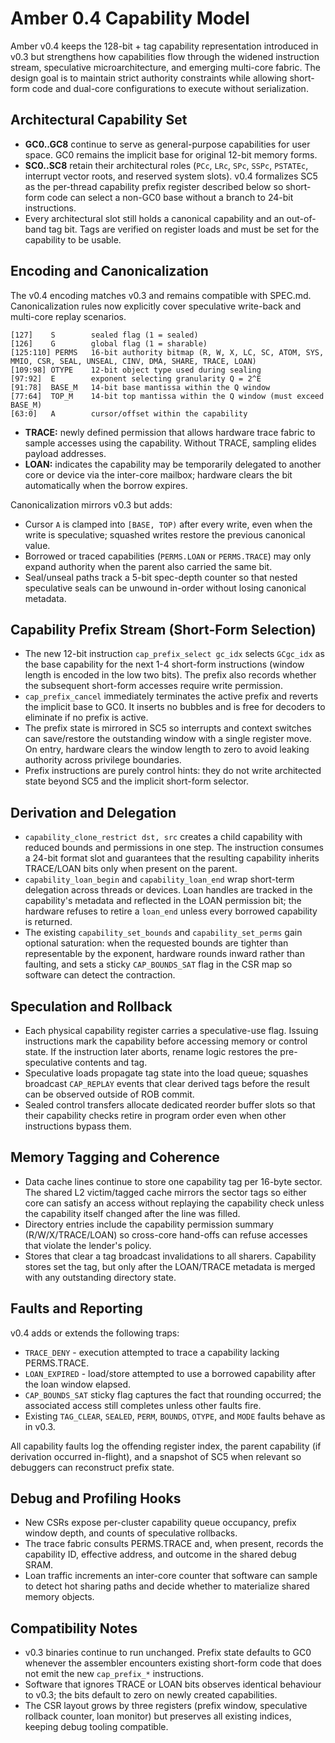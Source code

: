 # Amber 0.4 Capability Model

Amber v0.4 keeps the 128-bit + tag capability representation introduced in v0.3 but strengthens how capabilities flow through the widened instruction stream, speculative microarchitecture, and emerging multi-core fabric. The design goal is to maintain strict authority constraints while allowing short-form code and dual-core configurations to execute without serialization.

## Architectural Capability Set

- **GC0..GC8** continue to serve as general-purpose capabilities for user space. GC0 remains the implicit base for original 12-bit memory forms.
- **SC0..SC8** retain their architectural roles (`PCc`, `LRc`, `SPc`, `SSPc`, `PSTATEc`, interrupt vector roots, and reserved system slots). v0.4 formalizes SC5 as the per-thread capability prefix register described below so short-form code can select a non-GC0 base without a branch to 24-bit instructions.
- Every architectural slot still holds a canonical capability and an out-of-band tag bit. Tags are verified on register loads and must be set for the capability to be usable.

## Encoding and Canonicalization

The v0.4 encoding matches v0.3 and remains compatible with SPEC.md. Canonicalization rules now explicitly cover speculative write-back and multi-core replay scenarios.

```
[127]    S        sealed flag (1 = sealed)
[126]    G        global flag (1 = sharable)
[125:110] PERMS   16-bit authority bitmap (R, W, X, LC, SC, ATOM, SYS, MMIO, CSR, SEAL, UNSEAL, CINV, DMA, SHARE, TRACE, LOAN)
[109:98] OTYPE    12-bit object type used during sealing
[97:92]  E        exponent selecting granularity Q = 2^E
[91:78]  BASE_M   14-bit base mantissa within the Q window
[77:64]  TOP_M    14-bit top mantissa within the Q window (must exceed BASE_M)
[63:0]   A        cursor/offset within the capability
```

- **TRACE:** newly defined permission that allows hardware trace fabric to sample accesses using the capability. Without TRACE, sampling elides payload addresses.
- **LOAN:** indicates the capability may be temporarily delegated to another core or device via the inter-core mailbox; hardware clears the bit automatically when the borrow expires.

Canonicalization mirrors v0.3 but adds:

- Cursor `A` is clamped into `[BASE, TOP)` after every write, even when the write is speculative; squashed writes restore the previous canonical value.
- Borrowed or traced capabilities (`PERMS.LOAN` or `PERMS.TRACE`) may only expand authority when the parent also carried the same bit.
- Seal/unseal paths track a 5-bit spec-depth counter so that nested speculative seals can be unwound in-order without losing canonical metadata.

## Capability Prefix Stream (Short-Form Selection)

- The new 12-bit instruction `cap_prefix_select gc_idx` selects `GCgc_idx` as the base capability for the next 1-4 short-form instructions (window length is encoded in the low two bits). The prefix also records whether the subsequent short-form accesses require write permission.
- `cap_prefix_cancel` immediately terminates the active prefix and reverts the implicit base to GC0. It inserts no bubbles and is free for decoders to eliminate if no prefix is active.
- The prefix state is mirrored in SC5 so interrupts and context switches can save/restore the outstanding window with a single register move. On entry, hardware clears the window length to zero to avoid leaking authority across privilege boundaries.
- Prefix instructions are purely control hints: they do not write architected state beyond SC5 and the implicit short-form selector.

## Derivation and Delegation

- `capability_clone_restrict dst, src` creates a child capability with reduced bounds and permissions in one step. The instruction consumes a 24-bit format slot and guarantees that the resulting capability inherits TRACE/LOAN bits only when present on the parent.
- `capability_loan_begin` and `capability_loan_end` wrap short-term delegation across threads or devices. Loan handles are tracked in the capability's metadata and reflected in the LOAN permission bit; the hardware refuses to retire a `loan_end` unless every borrowed capability is returned.
- The existing `capability_set_bounds` and `capability_set_perms` gain optional saturation: when the requested bounds are tighter than representable by the exponent, hardware rounds inward rather than faulting, and sets a sticky `CAP_BOUNDS_SAT` flag in the CSR map so software can detect the contraction.

## Speculation and Rollback

- Each physical capability register carries a speculative-use flag. Issuing instructions mark the capability before accessing memory or control state. If the instruction later aborts, rename logic restores the pre-speculative contents and tag.
- Speculative loads propagate tag state into the load queue; squashes broadcast `CAP_REPLAY` events that clear derived tags before the result can be observed outside of ROB commit.
- Sealed control transfers allocate dedicated reorder buffer slots so that their capability checks retire in program order even when other instructions bypass them.

## Memory Tagging and Coherence

- Data cache lines continue to store one capability tag per 16-byte sector. The shared L2 victim/tagged cache mirrors the sector tags so either core can satisfy an access without replaying the capability check unless the capability itself changed after the line was filled.
- Directory entries include the capability permission summary (R/W/X/TRACE/LOAN) so cross-core hand-offs can refuse accesses that violate the lender's policy.
- Stores that clear a tag broadcast invalidations to all sharers. Capability stores set the tag, but only after the LOAN/TRACE metadata is merged with any outstanding directory state.

## Faults and Reporting

v0.4 adds or extends the following traps:

- `TRACE_DENY` - execution attempted to trace a capability lacking PERMS.TRACE.
- `LOAN_EXPIRED` - load/store attempted to use a borrowed capability after the loan window elapsed.
- `CAP_BOUNDS_SAT` sticky flag captures the fact that rounding occurred; the associated access still completes unless other faults fire.
- Existing `TAG_CLEAR`, `SEALED`, `PERM`, `BOUNDS`, `OTYPE`, and `MODE` faults behave as in v0.3.

All capability faults log the offending register index, the parent capability (if derivation occurred in-flight), and a snapshot of SC5 when relevant so debuggers can reconstruct prefix state.

## Debug and Profiling Hooks

- New CSRs expose per-cluster capability queue occupancy, prefix window depth, and counts of speculative rollbacks.
- The trace fabric consults PERMS.TRACE and, when present, records the capability ID, effective address, and outcome in the shared debug SRAM.
- Loan traffic increments an inter-core counter that software can sample to detect hot sharing paths and decide whether to materialize shared memory objects.

## Compatibility Notes

- v0.3 binaries continue to run unchanged. Prefix state defaults to GC0 whenever the assembler encounters existing short-form code that does not emit the new `cap_prefix_*` instructions.
- Software that ignores TRACE or LOAN bits observes identical behaviour to v0.3; the bits default to zero on newly created capabilities.
- The CSR layout grows by three registers (prefix window, speculative rollback counter, loan monitor) but preserves all existing indices, keeping debug tooling compatible.
